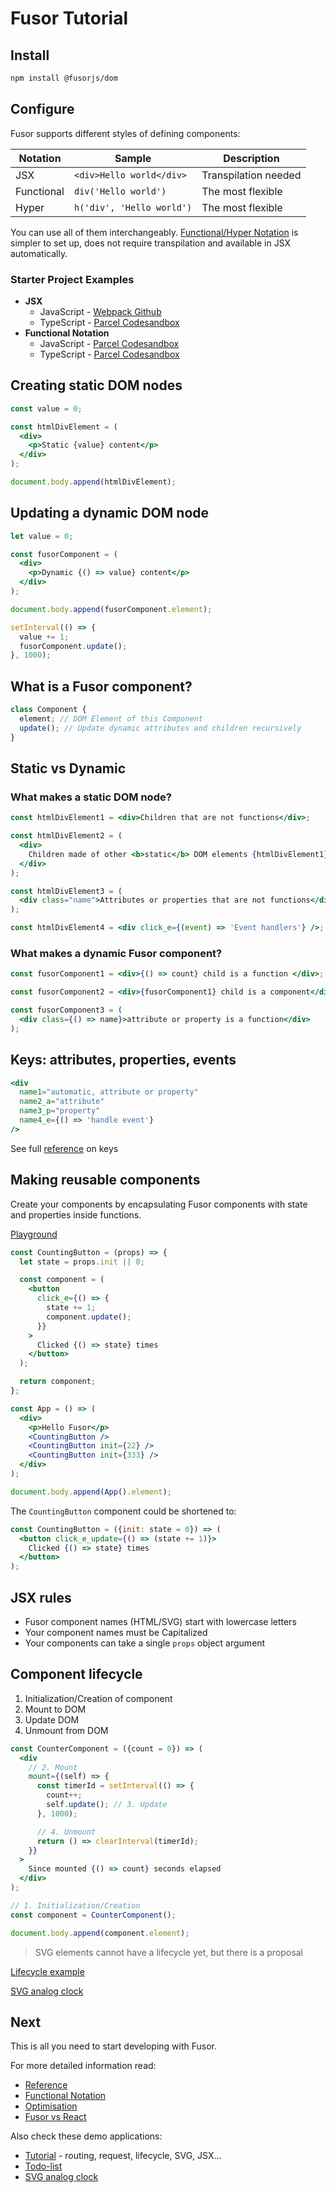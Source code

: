 # Fusor Tutorial

## Install

```sh
npm install @fusorjs/dom
```

## Configure

Fusor supports different styles of defining components:

| Notation   | Sample                    | Description          |
| ---------- | ------------------------- | -------------------- |
| JSX        | `<div>Hello world</div>`  | Transpilation needed |
| Functional | `div('Hello world')`      | The most flexible    |
| Hyper      | `h('div', 'Hello world')` | The most flexible    |

You can use all of them interchangeably. [Functional/Hyper Notation](functional-notation.md) is simpler to set up, does not require transpilation and available in JSX automatically.

### Starter Project Examples

- **JSX**
  - JavaScript - [Webpack Github](https://github.com/fusorjs/starter-dom-jsx-source-webpack)
  - TypeScript - [Parcel Codesandbox](https://codesandbox.io/p/sandbox/fusor-intro-tsx-r96fgd?file=%2Fsrc%2Findex.tsx)
- **Functional Notation**
  - JavaScript - [Parcel Codesandbox](https://codesandbox.io/p/sandbox/fusor-intro-cvbhsk?file=%2Fsrc%2Findex.js%3A8%2C23)
  - TypeScript - [Parcel Codesandbox](https://codesandbox.io/p/sandbox/fusor-intro-ts-h3wlp5?file=%2Fsrc%2Findex.ts)

## Creating static DOM nodes

```jsx
const value = 0;

const htmlDivElement = (
  <div>
    <p>Static {value} content</p>
  </div>
);

document.body.append(htmlDivElement);
```

<!-- const htmlDivElement2 = div(p('Static ', value, ' content')); -->

## Updating a dynamic DOM node

```jsx
let value = 0;

const fusorComponent = (
  <div>
    <p>Dynamic {() => value} content</p>
  </div>
);

document.body.append(fusorComponent.element);

setInterval(() => {
  value += 1;
  fusorComponent.update();
}, 1000);
```

## What is a Fusor component?

```js
class Component {
  element; // DOM Element of this Component
  update(); // Update dynamic attributes and children recursively
}
```

## Static vs Dynamic

### What makes a static DOM node?

```jsx
const htmlDivElement1 = <div>Children that are not functions</div>;

const htmlDivElement2 = (
  <div>
    Children made of other <b>static</b> DOM elements {htmlDivElement1}
  </div>
);

const htmlDivElement3 = (
  <div class="name">Attributes or properties that are not functions</div>
);

const htmlDivElement4 = <div click_e={(event) => 'Event handlers'} />;
```

### What makes a dynamic Fusor component?

```jsx
const fusorComponent1 = <div>{() => count} child is a function </div>;

const fusorComponent2 = <div>{fusorComponent1} child is a component</div>;

const fusorComponent3 = (
  <div class={() => name}>attribute or property is a function</div>
);
```

## Keys: attributes, properties, events

```jsx
<div
  name1="automatic, attribute or property"
  name2_a="attribute"
  name3_p="property"
  name4_e={() => 'handle event'}
/>
```

See full [reference](reference.md#keys) on keys

## Making reusable components

Create your components by encapsulating Fusor components with state and properties inside functions.

[Playground](https://codesandbox.io/s/fusor-intro-jsx-r96fgd?file=/src/index.tsx)

```jsx
const CountingButton = (props) => {
  let state = props.init || 0;

  const component = (
    <button
      click_e={() => {
        state += 1;
        component.update();
      }}
    >
      Clicked {() => state} times
    </button>
  );

  return component;
};

const App = () => (
  <div>
    <p>Hello Fusor</p>
    <CountingButton />
    <CountingButton init={22} />
    <CountingButton init={333} />
  </div>
);

document.body.append(App().element);
```

The `CountingButton` component could be shortened to:

```jsx
const CountingButton = ({init: state = 0}) => (
  <button click_e_update={() => (state += 1)}>
    Clicked {() => state} times
  </button>
);
```

## JSX rules

- Fusor component names (HTML/SVG) start with lowercase letters
- Your component names must be Capitalized
- Your components can take a single `props` object argument

## Component lifecycle

1. Initialization/Creation of component
2. Mount to DOM
3. Update DOM
4. Unmount from DOM

```jsx
const CounterComponent = ({count = 0}) => (
  <div
    // 2. Mount
    mount={(self) => {
      const timerId = setInterval(() => {
        count++;
        self.update(); // 3. Update
      }, 1000);

      // 4. Unmount
      return () => clearInterval(timerId);
    }}
  >
    Since mounted {() => count} seconds elapsed
  </div>
);

// 1. Initialization/Creation
const component = CounterComponent();

document.body.append(component.element);
```

> SVG elements cannot have a lifecycle yet, but there is a proposal

[Lifecycle example](https://fusorjs.github.io/tutorial/#Jsx)

[SVG analog clock](https://codesandbox.io/s/fusor-analog-clock-jsx-hqs5x9?file=/src/index.tsx)

## Next

This is all you need to start developing with Fusor.

For more detailed information read:

- [Reference](reference.md)
- [Functional Notation](functional-notation.md)
- [Optimisation](optimisation.md)
- [Fusor vs React](fusor-vs-react.md)

Also check these demo applications:

- [Tutorial](https://fusorjs.github.io/tutorial/) - routing, request, lifecycle, SVG, JSX...
- [Todo-list](https://github.com/fusorjs/todomvc#readme)
- [SVG analog clock](https://codesandbox.io/p/sandbox/fusor-analog-clock-jsx-hqs5x9?file=%2Fsrc%2Findex.tsx)
